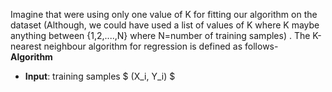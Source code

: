 
Imagine that were using only one value of K for fitting our algorithm on the dataset (Although, we could have used a list of values of K where K maybe anything between {1,2,....,N} where N=number of training samples) . The K-nearest neighbour algorithm for regression is defined as follows-
<br>
**Algorithm**
<br>
* **Input**: training samples $ (X_i, Y_i) $
